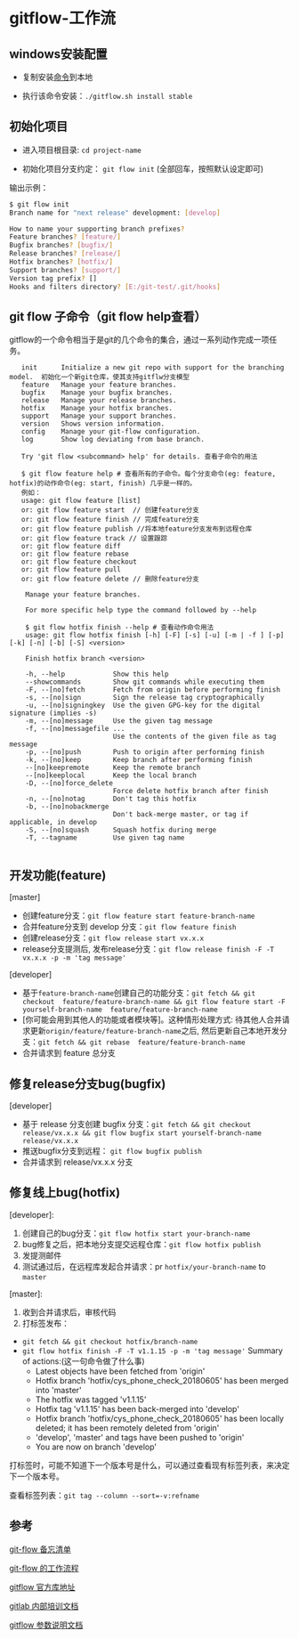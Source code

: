 # gitflow-工作流

## windows安装配置

- 复制安装[命令][1]到本地

- 执行该命令安装：`./gitflow.sh install stable`

## 初始化项目

- 进入项目根目录: `cd project-name`

- 初始化项目分支约定： `git flow init` (全部回车，按照默认设定即可)

输出示例：

```bash
$ git flow init
Branch name for "next release" development: [develop]

How to name your supporting branch prefixes?
Feature branches? [feature/]
Bugfix branches? [bugfix/]
Release branches? [release/]
Hotfix branches? [hotfix/]
Support branches? [support/]
Version tag prefix? []
Hooks and filters directory? [E:/git-test/.git/hooks]

```

## git flow 子命令（git flow help查看）

gitflow的一个命令相当于是git的几个命令的集合，通过一系列动作完成一项任务。

```doc
   init      Initialize a new git repo with support for the branching model.  初始化一个新git仓库，使其支持gitflw分支模型
   feature   Manage your feature branches. 
   bugfix    Manage your bugfix branches.
   release   Manage your release branches.
   hotfix    Manage your hotfix branches.
   support   Manage your support branches.
   version   Shows version information.
   config    Manage your git-flow configuration.
   log       Show log deviating from base branch.

   Try 'git flow <subcommand> help' for details. 查看子命令的用法

   $ git flow feature help # 查看所有的子命令。每个分支命令(eg: feature, hotfix)的动作命令(eg: start, finish) 几乎是一样的。
   例如：
   usage: git flow feature [list]
   or: git flow feature start  // 创建feature分支
   or: git flow feature finish // 完成feature分支
   or: git flow feature publish //将本地feature分支发布到远程仓库
   or: git flow feature track // 设置跟踪
   or: git flow feature diff
   or: git flow feature rebase
   or: git flow feature checkout
   or: git flow feature pull
   or: git flow feature delete // 删除feature分支

    Manage your feature branches.

    For more specific help type the command followed by --help

    $ git flow hotfix finish --help # 查看动作命令用法
    usage: git flow hotfix finish [-h] [-F] [-s] [-u] [-m | -f ] [-p] [-k] [-n] [-b] [-S] <version>

    Finish hotfix branch <version>

    -h, --help            Show this help
    --showcommands        Show git commands while executing them
    -F, --[no]fetch       Fetch from origin before performing finish
    -s, --[no]sign        Sign the release tag cryptographically
    -u, --[no]signingkey  Use the given GPG-key for the digital signature (implies -s)
    -m, --[no]message     Use the given tag message
    -f, --[no]messagefile ...
                          Use the contents of the given file as tag message
    -p, --[no]push        Push to origin after performing finish
    -k, --[no]keep        Keep branch after performing finish
    --[no]keepremote      Keep the remote branch
    --[no]keeplocal       Keep the local branch
    -D, --[no]force_delete
                          Force delete hotfix branch after finish
    -n, --[no]notag       Don't tag this hotfix
    -b, --[no]nobackmerge
                          Don't back-merge master, or tag if applicable, in develop
    -S, --[no]squash      Squash hotfix during merge
    -T, --tagname         Use given tag name


```

## 开发功能(feature)

[master]

- 创建feature分支：`git flow feature start feature-branch-name`
- 合并feature分支到 develop 分支：`git flow feature finish`
- 创建release分支：`git flow release start vx.x.x`
- release分支提测后, 发布release分支：`git flow release finish -F -T vx.x.x -p -m 'tag message'`

[developer]

- 基于`feature-branch-name`创建自己的功能分支：`git fetch && git checkout  feature/feature-branch-name && git flow feature start -F  yourself-branch-name  feature/feature-branch-name`
- [你可能会用到其他人的功能或者模块等]。这种情形处理方式: 待其他人合并请求更新`origin/feature/feature-branch-name`之后, 然后更新自己本地开发分支：`git fetch && git rebase  feature/feature-branch-name`
- 合并请求到 feature 总分支

## 修复release分支bug(bugfix)

[developer]

- 基于 release 分支创建 bugfix 分支：`git fetch && git checkout  release/vx.x.x && git flow bugfix start yourself-branch-name release/vx.x.x`
- 推送bugfix分支到远程： `git flow bugfix publish`
- 合并请求到 release/vx.x.x 分支

## 修复线上bug(hotfix)
  
[developer]:

1. 创建自己的bug分支：`git flow hotfix start your-branch-name`
2. bug修复之后，把本地分支提交远程仓库：`git flow hotfix publish`
3. 发提测邮件
4. 测试通过后，在远程库发起合并请求：pr `hotfix/your-branch-name` to `master`

[master]:

1. 收到合并请求后，审核代码
2. 打标签发布：
- `git fetch && git checkout hotfix/branch-name`
- `git flow hotfix finish -F -T v1.1.15 -p -m 'tag message'`
    Summary of actions:(这一句命令做了什么事)
    - Latest objects have been fetched from 'origin'
    - Hotfix branch 'hotfix/cys_phone_check_20180605' has been merged into 'master'
    - The hotfix was tagged 'v1.1.15'
    - Hotfix tag 'v1.1.15' has been back-merged into 'develop'
    - Hotfix branch 'hotfix/cys_phone_check_20180605' has been locally deleted; it has been remotely deleted from 'origin'
    - 'develop', 'master' and tags have been pushed to 'origin'
    - You are now on branch 'develop'

打标签时，可能不知道下一个版本号是什么，可以通过查看现有标签列表，来决定下一个版本号。

查看标签列表：`git tag --column --sort=-v:refname`

## 参考

[git-flow 备忘清单][2]

[git-flow 的工作流程][4]

[gitflow 官方库地址][3]

[gitlab 内部培训文档][5]

[gitflow 参数说明文档][6]


[1]:https://raw.githubusercontent.com/petervanderdoes/gitflow-avh/develop/contrib/gitflow-installer.sh "windows 安装 git flow命令"
[2]:http://danielkummer.github.io/git-flow-cheatsheet/index.zh_CN.html "git-flow 备忘清单"
[3]:https://github.com/petervanderdoes/gitflow-avh "gitflow 官方库地址"
[4]:https://www.git-tower.com/learn/git/ebook/cn/command-line/advanced-topics/git-flow "git-flow 的工作流程"
[5]:https://zhangmengpl.gitbooks.io/gitlab-guide/content/index.html "gitlab 内部培训文档"
[6]:https://github.com/petervanderdoes/gitflow-avh/wiki "gitflow 参数说明文档"
